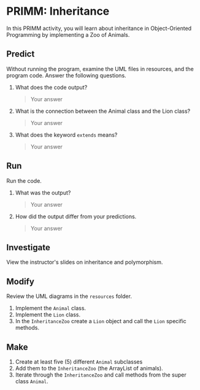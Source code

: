 # PRIMM: Inheritance

In this PRIMM activity, you will learn about inheritance in Object-Oriented Programming by implementing a Zoo of Animals.

## Predict
Without running the program, examine the UML files in resources, and the program code. Answer the following questions.
1. What does the code output?
    > Your answer
2. What is the connection between the Animal class and the Lion class?
    > Your answer
3. What does the keyword `extends` means?
    > Your answer

## Run
Run the code.
1. What was the output?
    > Your answer

2. How did the output differ from your predictions.
    > Your answer

## Investigate
View the instructor's slides on inheritance and polymorphism.

## Modify
Review the UML diagrams in the `resources` folder.
1. Implement the `Animal` class.
2. Implement the `Lion` class.
3. In the `InheritanceZoo` create a `Lion` object and call the `Lion` specific methods.

## Make
1. Create at least five (5) different `Animal` subclasses
2. Add them to the `InheritanceZoo` (the ArrayList of animals).
3. Iterate through the `InheritanceZoo` and call methods from the super class `Animal`.